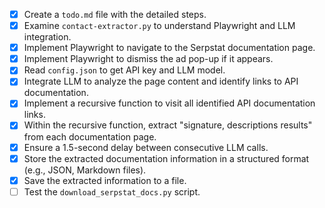 - [x] Create a `todo.md` file with the detailed steps.
- [x] Examine `contact-extractor.py` to understand Playwright and LLM integration.
- [x] Implement Playwright to navigate to the Serpstat documentation page.
- [x] Implement Playwright to dismiss the ad pop-up if it appears.
- [x] Read `config.json` to get API key and LLM model.
- [x] Integrate LLM to analyze the page content and identify links to API documentation.
- [x] Implement a recursive function to visit all identified API documentation links.
- [x] Within the recursive function, extract "signature, descriptions results" from each documentation page.
- [x] Ensure a 1.5-second delay between consecutive LLM calls.
- [x] Store the extracted documentation information in a structured format (e.g., JSON, Markdown files).
- [x] Save the extracted information to a file.
- [ ] Test the `download_serpstat_docs.py` script.
